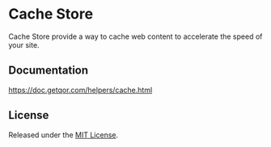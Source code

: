 # Cache Store

Cache Store provide a way to cache web content to accelerate the speed of your site.

## Documentation

<https://doc.getqor.com/helpers/cache.html>

## License

Released under the [MIT License](http://opensource.org/licenses/MIT).
